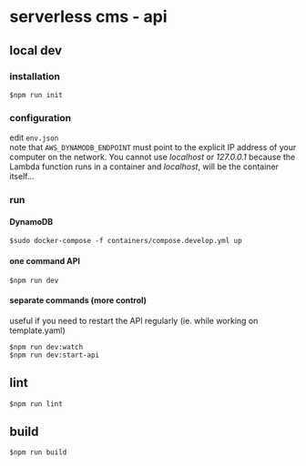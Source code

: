 # serverless cms - api

## local dev

### installation

`$npm run init`

### configuration

edit `env.json`  
note that `AWS_DYNAMODB_ENDPOINT` must point to the explicit IP address
of your computer on the network. You cannot use _localhost_ or _127.0.0.1_ because
the Lambda function runs in a container and _localhost_, will be the container itself...

### run

#### DynamoDB

`$sudo docker-compose -f containers/compose.develop.yml up`

#### one command API

`$npm run dev`

#### separate commands (more control)

useful if you need to restart the API regularly (ie. while working on template.yaml)

`$npm run dev:watch`  
`$npm run dev:start-api`

## lint

`$npm run lint`

## build

`$npm run build`
